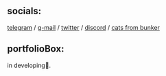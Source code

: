 ## socials:
[telegram](https://t.me/thtflx) /
[g-mail](mailto:azizsattorovthtflx@gmail.com) /
[twitter](https://twitter.com/thtflx) /
[discord](https://discord.com/app/invite-with-guild-onboarding/thtflx1003697356962803772) /
[cats from bunker](https://discord.gg/ZmTcZW6y)


## portfolioBox:
in developing🔧.
